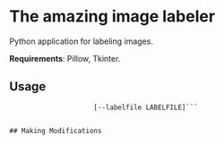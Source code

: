 # The amazing image labeler
Python application for labeling images.

**Requirements**: Pillow, Tkinter.

## Usage
```usage: img_labler.py [-h] --imgpath IMGPATH [--labels [LABELS [LABELS ...]]]
                     [--labelfile LABELFILE]```


## Making Modifications
